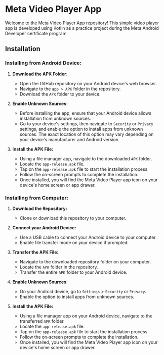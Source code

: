 # Meta Video Player App

Welcome to the Meta Video Player App repository! This simple video player app is developed using Kotlin as a practice project during the Meta Android Developer certificate program.

## Installation

### Installing from Android Device:

1. **Download the APK Folder:** 
   - Open the GitHub repository on your Android device's web browser.
   - Navigate to the `app > APK` folder in the repository.
   - Download the `APK` folder to your device.

2. **Enable Unknown Sources:**
   - Before installing the app, ensure that your Android device allows installation from unknown sources. 
   - Go to your device's settings, then navigate to `Security` or `Privacy` settings, and enable the option to install apps from unknown sources. The exact location of this option may vary depending on your device's manufacturer and Android version.

3. **Install the APK File:**
   - Using a file manager app, navigate to the downloaded `APK` folder.
   - Locate the `app-release.apk` file.
   - Tap on the `app-release.apk` file to start the installation process.
   - Follow the on-screen prompts to complete the installation.
   - Once installed, you will find the Meta Video Player app icon on your device's home screen or app drawer.

### Installing from Computer:

1. **Download the Repository:**
   - Clone or download this repository to your computer.
   
2. **Connect your Android Device:**
   - Use a USB cable to connect your Android device to your computer.
   - Enable file transfer mode on your device if prompted.

3. **Transfer the APK File:**
   - Navigate to the downloaded repository folder on your computer.
   - Locate the `APK` folder in the repository.
   - Transfer the entire `APK` folder to your Android device.

4. **Enable Unknown Sources:**
   - On your Android device, go to `Settings` > `Security` or `Privacy`.
   - Enable the option to install apps from unknown sources.

5. **Install the APK File:**
   - Using a file manager app on your Android device, navigate to the transferred `APK` folder.
   - Locate the `app-release.apk` file.
   - Tap on the `app-release.apk` file to start the installation process.
   - Follow the on-screen prompts to complete the installation.
   - Once installed, you will find the Meta Video Player app icon on your device's home screen or app drawer.
